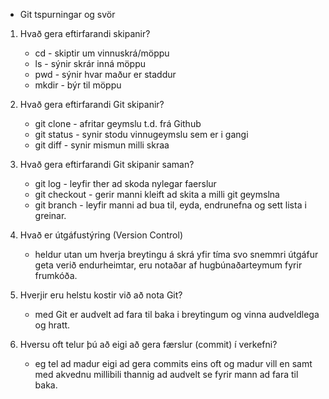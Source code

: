 * Git tspurningar og svör

1. Hvað gera eftirfarandi skipanir? 
    * cd - skiptir um vinnuskrá/möppu
    * ls - sýnir skrár inná möppu
    * pwd - sýnir hvar maður er staddur
    * mkdir - býr til möppu

2. Hvað gera eftirfarandi Git skipanir?
    * git clone - afritar geymslu t.d. frá Github
    * git status - synir stodu vinnugeymslu sem er i gangi
    * git diff - synir mismun milli skraa

3. Hvað gera eftirfarandi Git skipanir saman?
    * git log - leyfir ther ad skoda nylegar faerslur
    * git checkout - gerir manni kleift ad skita a milli git geymslna
    * git branch - leyfir manni ad bua til, eyda, endrunefna og sett lista i greinar.

4. Hvað er útgáfustýring (Version Control)
    * heldur utan um hverja breytingu á skrá yfir tíma svo snemmri útgáfur geta verið endurheimtar, eru    notaðar af hugbúnaðarteymum fyrir frumkóða.

5. Hverjir eru helstu kostir við að nota Git?
    * med Git er audvelt ad fara til baka i breytingum og vinna audveldlega og hratt.

6. Hversu oft telur þú að eigi að gera færslur (commit) í verkefni?
    * eg tel ad madur eigi ad gera commits eins oft og madur vill en samt med akvednu millibili thannig     ad audvelt se fyrir mann ad fara til baka. 

